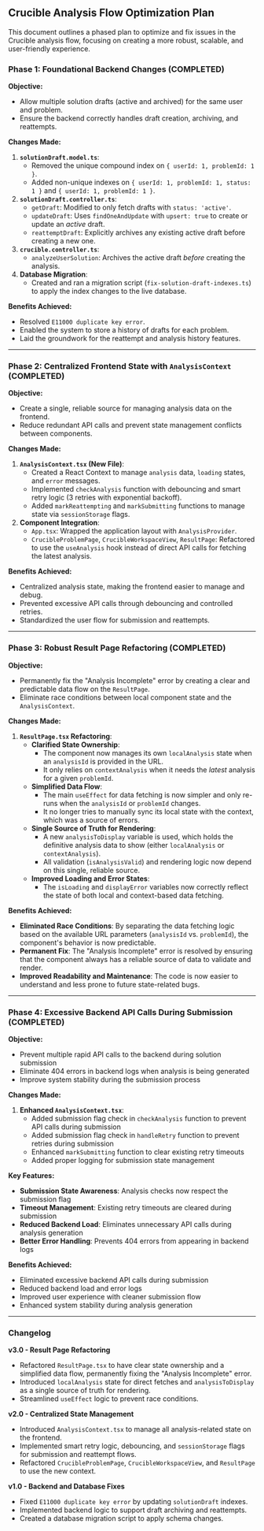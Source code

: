 ## Crucible Analysis Flow Optimization Plan

This document outlines a phased plan to optimize and fix issues in the Crucible analysis flow, focusing on creating a more robust, scalable, and user-friendly experience.

### Phase 1: Foundational Backend Changes (COMPLETED)

**Objective:**
- Allow multiple solution drafts (active and archived) for the same user and problem.
- Ensure the backend correctly handles draft creation, archiving, and reattempts.

**Changes Made:**
1.  **`solutionDraft.model.ts`**:
    - Removed the unique compound index on `{ userId: 1, problemId: 1 }`.
    - Added non-unique indexes on `{ userId: 1, problemId: 1, status: 1 }` and `{ userId: 1, problemId: 1 }`.
2.  **`solutionDraft.controller.ts`**:
    - `getDraft`: Modified to only fetch drafts with `status: 'active'`.
    - `updateDraft`: Uses `findOneAndUpdate` with `upsert: true` to create or update an *active* draft.
    - `reattemptDraft`: Explicitly archives any existing active draft before creating a new one.
3.  **`crucible.controller.ts`**:
    - `analyzeUserSolution`: Archives the active draft *before* creating the analysis.
4.  **Database Migration**:
    - Created and ran a migration script (`fix-solution-draft-indexes.ts`) to apply the index changes to the live database.

**Benefits Achieved:**
- Resolved `E11000 duplicate key error`.
- Enabled the system to store a history of drafts for each problem.
- Laid the groundwork for the reattempt and analysis history features.

---

### Phase 2: Centralized Frontend State with `AnalysisContext` (COMPLETED)

**Objective:**
- Create a single, reliable source for managing analysis data on the frontend.
- Reduce redundant API calls and prevent state management conflicts between components.

**Changes Made:**
1.  **`AnalysisContext.tsx` (New File)**:
    - Created a React Context to manage `analysis` data, `loading` states, and `error` messages.
    - Implemented `checkAnalysis` function with debouncing and smart retry logic (3 retries with exponential backoff).
    - Added `markReattempting` and `markSubmitting` functions to manage state via `sessionStorage` flags.
2.  **Component Integration**:
    - `App.tsx`: Wrapped the application layout with `AnalysisProvider`.
    - `CrucibleProblemPage`, `CrucibleWorkspaceView`, `ResultPage`: Refactored to use the `useAnalysis` hook instead of direct API calls for fetching the latest analysis.

**Benefits Achieved:**
- Centralized analysis state, making the frontend easier to manage and debug.
- Prevented excessive API calls through debouncing and controlled retries.
- Standardized the user flow for submission and reattempts.

---

### Phase 3: Robust Result Page Refactoring (COMPLETED)

**Objective:**
- Permanently fix the "Analysis Incomplete" error by creating a clear and predictable data flow on the `ResultPage`.
- Eliminate race conditions between local component state and the `AnalysisContext`.

**Changes Made:**
1.  **`ResultPage.tsx` Refactoring**:
    - **Clarified State Ownership**:
        - The component now manages its own `localAnalysis` state when an `analysisId` is provided in the URL.
        - It only relies on `contextAnalysis` when it needs the *latest* analysis for a given `problemId`.
    - **Simplified Data Flow**:
        - The main `useEffect` for data fetching is now simpler and only re-runs when the `analysisId` or `problemId` changes.
        - It no longer tries to manually sync its local state with the context, which was a source of errors.
    - **Single Source of Truth for Rendering**:
        - A new `analysisToDisplay` variable is used, which holds the definitive analysis data to show (either `localAnalysis` or `contextAnalysis`).
        - All validation (`isAnalysisValid`) and rendering logic now depend on this single, reliable source.
    - **Improved Loading and Error States**:
        - The `isLoading` and `displayError` variables now correctly reflect the state of both local and context-based data fetching.

**Benefits Achieved:**
- **Eliminated Race Conditions**: By separating the data fetching logic based on the available URL parameters (`analysisId` vs. `problemId`), the component's behavior is now predictable.
- **Permanent Fix**: The "Analysis Incomplete" error is resolved by ensuring that the component always has a reliable source of data to validate and render.
- **Improved Readability and Maintenance**: The code is now easier to understand and less prone to future state-related bugs.

---

### Phase 4: Excessive Backend API Calls During Submission (COMPLETED)

**Objective:**
- Prevent multiple rapid API calls to the backend during solution submission
- Eliminate 404 errors in backend logs when analysis is being generated
- Improve system stability during the submission process

**Changes Made:**
1. **Enhanced `AnalysisContext.tsx`**:
   - Added submission flag check in `checkAnalysis` function to prevent API calls during submission
   - Added submission flag check in `handleRetry` function to prevent retries during submission
   - Enhanced `markSubmitting` function to clear existing retry timeouts
   - Added proper logging for submission state management

**Key Features:**
- **Submission State Awareness**: Analysis checks now respect the submission flag
- **Timeout Management**: Existing retry timeouts are cleared during submission
- **Reduced Backend Load**: Eliminates unnecessary API calls during analysis generation
- **Better Error Handling**: Prevents 404 errors from appearing in backend logs

**Benefits Achieved:**
- Eliminated excessive backend API calls during submission
- Reduced backend load and error logs
- Improved user experience with cleaner submission flow
- Enhanced system stability during analysis generation

---

### Changelog

**v3.0 - Result Page Refactoring**
- Refactored `ResultPage.tsx` to have clear state ownership and a simplified data flow, permanently fixing the "Analysis Incomplete" error.
- Introduced `localAnalysis` state for direct fetches and `analysisToDisplay` as a single source of truth for rendering.
- Streamlined `useEffect` logic to prevent race conditions.

**v2.0 - Centralized State Management**
- Introduced `AnalysisContext.tsx` to manage all analysis-related state on the frontend.
- Implemented smart retry logic, debouncing, and `sessionStorage` flags for submission and reattempt flows.
- Refactored `CrucibleProblemPage`, `CrucibleWorkspaceView`, and `ResultPage` to use the new context.

**v1.0 - Backend and Database Fixes**
- Fixed `E11000 duplicate key error` by updating `solutionDraft` indexes.
- Implemented backend logic to support draft archiving and reattempts.
- Created a database migration script to apply schema changes.
